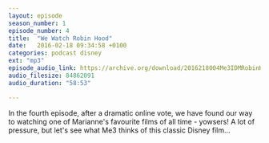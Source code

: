 ```yaml
---
layout: episode
season_number: 1
episode_number: 4
title:  "We Watch Robin Hood"
date:   2016-02-18 09:34:58 +0100
categories: podcast disney
ext: "mp3"
episode_audio_link: https://archive.org/download/2016218004Me3IDMRobinHood1973/2016-2-18-004-Me3_IDM--RobinHood%281973%29.mp3
audio_filesize: 84862091
audio_duration: "58:53"

---
```

In the fourth episode, after a dramatic online vote, we have found our way to watching one of Marianne's favourite films of all time - yowsers! A lot of pressure, but let's see what Me3 thinks of this classic Disney film...

